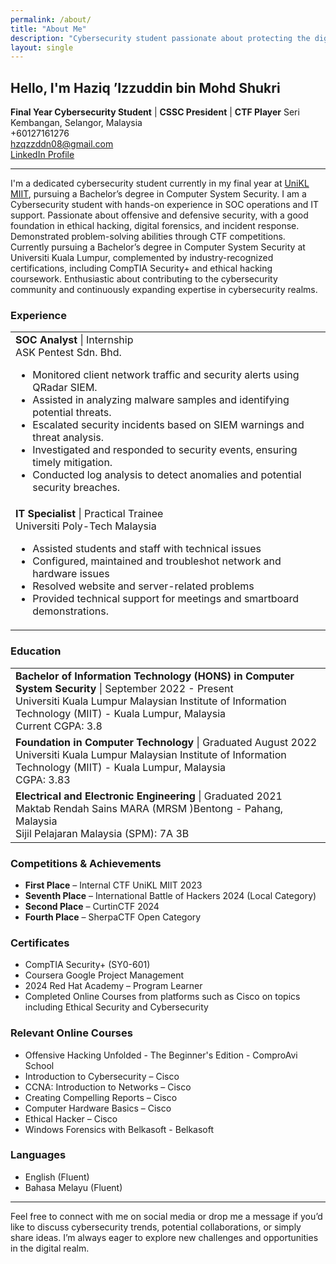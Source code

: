 ```yaml
---
permalink: /about/
title: "About Me"
description: "Cybersecurity student passionate about protecting the digital frontier, blending academic excellence with hands-on experience in SOC operations and ethical hacking."
layout: single
---
```


## Hello, I'm Haziq ’Izzuddin bin Mohd Shukri

**Final Year Cybersecurity Student** | **CSSC President** | **CTF Player**
Seri Kembangan, Selangor, Malaysia  
+60127161276  
[hzqzzddn08@gmail.com](mailto:hzqzzddn08@gmail.com)  
[LinkedIn Profile](https://www.linkedin.com/in/haziq-%E2%80%98izzuddin-8ab508263/)

---

I'm a dedicated cybersecurity student currently in my final year at [UniKL MIIT](https://miit.unikl.edu.my/), pursuing a Bachelor’s degree in Computer System Security. I am a Cybersecurity student with hands-on experience in SOC operations and IT support. Passionate about offensive and defensive security, with a good foundation in ethical hacking, digital forensics, and incident response. Demonstrated problem-solving abilities through CTF competitions. Currently pursuing a Bachelor’s degree in Computer System Security at Universiti Kuala Lumpur, complemented by industry-recognized certifications, including CompTIA Security+ and ethical hacking coursework. Enthusiastic about contributing to the cybersecurity community and continuously expanding expertise in cybersecurity realms.

### Experience

<table>
  <tr>
    <td>
      <b>SOC Analyst</b> | Internship<br />
      ASK Pentest Sdn. Bhd.<br />
      <ul>
        <li>Monitored client network traffic and security alerts using QRadar SIEM.</li>
        <li>Assisted in analyzing malware samples and identifying potential threats.</li>
        <li>Escalated security incidents based on SIEM warnings and threat analysis.</li>
        <li>Investigated and responded to security events, ensuring timely mitigation.</li>
        <li>Conducted log analysis to detect anomalies and potential security breaches.</li>
      </ul>
    </td>
  </tr>
  <tr>
    <td>
      <b>IT Specialist</b> | Practical Trainee<br />
      Universiti Poly-Tech Malaysia<br />
      <ul>
        <li>Assisted students and staff with technical issues</li>
        <li>Configured, maintained and troubleshot network and hardware issues</li>
        <li>Resolved website and server-related problems</li>
        <li>Provided technical support for meetings and smartboard demonstrations.</li>
      </ul>
    </td>
  </tr>
</table>

### Education

<table>
  <tr>
    <td>
      <b>Bachelor of Information Technology (HONS) in Computer System Security</b> | September 2022 - Present<br />
      Universiti Kuala Lumpur Malaysian Institute of Information Technology (MIIT) - Kuala Lumpur, Malaysia<br />
      Current CGPA: 3.8
    </td>
  </tr>
  <tr>
    <td>
      <b>Foundation in Computer Technology</b> | Graduated August 2022<br />
      Universiti Kuala Lumpur Malaysian Institute of Information Technology (MIIT) - Kuala Lumpur, Malaysia<br />
      CGPA: 3.83
    </td>
  </tr>
  <tr>
    <td>
      <b>Electrical and Electronic Engineering</b> | Graduated 2021<br />
      Maktab Rendah Sains MARA (MRSM )Bentong - Pahang, Malaysia<br />
      Sijil Pelajaran Malaysia (SPM): 7A 3B
    </td>
  </tr>
</table>

### Competitions & Achievements

- **First Place** – Internal CTF UniKL MIIT 2023
- **Seventh Place** – International Battle of Hackers 2024 (Local Category)
- **Second Place** – CurtinCTF 2024
- **Fourth Place** – SherpaCTF Open Category

### Certificates

<ul>
    <li>CompTIA Security+ (SY0-601)</li>
    <li>Coursera Google Project Management</li>
    <li>2024 Red Hat Academy – Program Learner</li>
    <li>Completed Online Courses from platforms such as Cisco on topics including Ethical Security and Cybersecurity</li>
</ul>

### Relevant Online Courses

<ul>
    <li>Offensive Hacking Unfolded - The Beginner's Edition - ComproAvi School</li>
    <li>Introduction to Cybersecurity – Cisco</li>
    <li>CCNA: Introduction to Networks – Cisco</li>
    <li>Creating Compelling Reports – Cisco</li>
    <li>Computer Hardware Basics – Cisco</li>
    <li>Ethical Hacker – Cisco</li>
    <li>Windows Forensics with Belkasoft - Belkasoft</li>
</ul>

### Languages

<ul>
    <li>English (Fluent)</li>
    <li>Bahasa Melayu (Fluent)</li>
</ul>

---

Feel free to connect with me on social media or drop me a message if you’d like to discuss cybersecurity trends, potential collaborations, or simply share ideas. I’m always eager to explore new challenges and opportunities in the digital realm.
